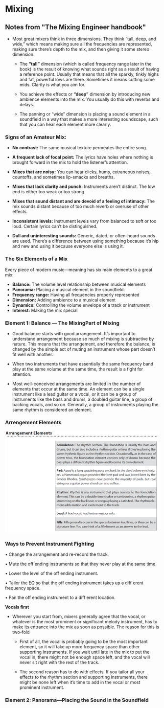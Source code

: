 # Mixing
## Notes from "The Mixing Engineer handbook"

- Most great mixers think in three dimensions. They think “tall, deep,
and wide,” which means making sure all the frequencies are represented,
making sure there’s depth to the mix, and then giving it some stereo
dimension.

    - The **“tall”** dimension (which is called frequency range later in the book)
    is the result of knowing what sounds right as a result of having a reference
    point. Usually that means that all the sparkly, tinkly highs
    and fat, powerful lows are there. Sometimes it means cutting some mids.
    Clarity is what you aim for.

    - You achieve the effects or **“deep”** dimension by introducing new ambience elements into the mix. You usually do this with reverbs and delays.

    - The panning or “wide” dimension is placing a sound element in a soundfield in a way that makes a more interesting soundscape, such that you can hear each element more clearly.


### Signs of an Amateur Mix:
- **No contrast:** The same musical texture permeates the entire song.

- **A frequent lack of focal point:** The lyrics have holes where nothing is brought forward in the mix to hold the listener’s attention.

- **Mixes that are noisy:** You can hear clicks, hums, extraneous noises, countoffs, and sometimes lip-smacks and breaths.

- **Mixes that lack clarity and punch:** Instruments aren’t distinct. The low end is either too weak or too strong.

 - **Mixes that sound distant and are devoid of a feeling of intimacy:** The mix sounds distant because of too much reverb or overuse of other effects.

- **Inconsistent levels:** Instrument levels vary from balanced to soft or too loud. Certain lyrics can’t be distinguished.

- **Dull and uninteresting sounds:** Generic, dated, or often-heard sounds are used. There’s a difference between using something because it’s hip and new and using it because everyone else is using it.


### The Six Elements of a Mix
Every piece of modern music—meaning has six main elements to a great mix:
- **Balance:** The volume level relationship between musical elements
- **Panorama:** Placing a musical element in the soundfield.
- **Frequency range:** Having all frequencies properly represented
- **Dimension:** Adding ambience to a musical element
- **Dynamics:** Controlling the volume envelope of a track or instrument
- **Interest:** Making the mix special


### Element 1: Balance — The MixingPart of Mixing
- Good balance starts with good arrangement. It’s important to understand arrangement because so much of mixing is subtractive by nature. This means that the arrangement, and therefore the balance, is changed by the simple act of muting an instrument whose part doesn’t fit well with another.

- When two instruments that have essentially the same frequency band play at the same volume at the same time, the result is a fight for attention.

- Most well-conceived arrangements are limited in the number of elements that occur at the same time. An element can be a single instrument like a lead guitar or a vocal, or it can be a group of instruments like the bass and drums, a doubled guitar line, a group of backing vocals, and so on. Generally, a group of instruments playing the same rhythm is considered an element.


### Arrengement Elements
![Music Arrengement](./media/music_arrengement.PNG)


### Ways to Prevent Instrument Fighting
• Change the arrangement and re-record the track.

• Mute the off ending instruments so that they never play at the same
time.

• Lower the level of the off ending instrument.

• Tailor the EQ so that the off ending instrument takes up a diff erent
frequency space.

• Pan the off ending instrument to a diff erent location.


**Vocals first**

- Wherever you start from, mixers generally agree that the vocal, or whatever is the most prominent or significant melody instrument, has to make its entrance into the mix as soon as possible. The reason for this is
two-fold

    - First of all, the vocal is probably going to be the most important element, so it will take up more frequency space than other supporting instruments. If you wait until late in the mix to put the vocal in, there might not be enough space left, and the vocal will never sit right with the rest of the track.

    - The second reason has to do with effects. If you tailor all your effects to the rhythm section and supporting instruments, there might be none left when it’s time to add in the vocal or most prominent instrument.


### Element 2: Panorama—Placing the Sound in the Soundfield